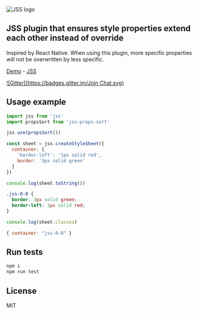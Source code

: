 ![JSS logo](https://avatars1.githubusercontent.com/u/9503099?v=3&s=60)

## JSS plugin that ensures style properties extend each other instead of override

Inspired by React Native. When using this plugin,
more specific properties will not be overwritten by less specific.

[Demo](http://jsstyles.github.io/examples/index.html#plugin-jss-props-sort) -
[JSS](https://github.com/jsstyles/jss)

[![Gitter](https://badges.gitter.im/Join Chat.svg)](https://gitter.im/jsstyles/jss?utm_source=badge&utm_medium=badge&utm_campaign=pr-badge&utm_content=badge)


## Usage example

```javascript
import jss from 'jss'
import propsSort from 'jss-props-sort'

jss.use(propsSort())

const sheet = jss.createStyleSheet({
  container: {
    'border-left': '1px solid red',
    border: '3px solid green'
  }
})
```

```javascript
console.log(sheet.toString())
```
```css
.jss-0-0 {
  border: 3px solid green;
  border-left: 1px solid red;
}
```

```javascript
console.log(sheet.classes)
```
```javascript
{ container: "jss-0-0" }
```

## Run tests

```bash
npm i
npm run test
```

## License

MIT
